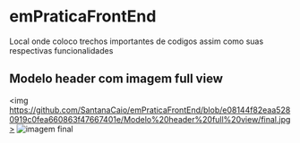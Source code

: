 # emPraticaFrontEnd
Local onde coloco trechos importantes de codigos assim como suas respectivas funcionalidades

<h2> Modelo header com imagem full view</h2>

<img https://github.com/SantanaCaio/emPraticaFrontEnd/blob/e08144f82eaa5280919c0fea660863f47667401e/Modelo%20header%20full%20view/final.jpg>
<img src="https://github.com/SantanaCaio/emPraticaFrontEnd/blob/e08144f82eaa5280919c0fea660863f47667401e/Modelo%20header%20full%20view/final.jpg" alt="imagem final"/>
